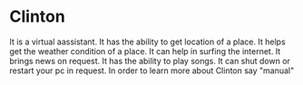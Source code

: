 # Clinton
It is a virtual aassistant.
It has the ability to get location of a place.
It helps get the weather condition of a place.
It can help in surfing the internet.
It brings news on request.
It has the ability to play songs.
It can shut down or restart your pc in request.
In order to learn more about Clinton say "manual"
